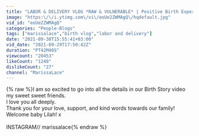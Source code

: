 ```yaml
---
title: "LABOR & DELIVERY VLOG *RAW & VULNERABLE* | Positive Birth Experience\/\/ MarissaLace"
image: "https:\/\/i.ytimg.com\/vi\/eoUe2ZWMAgQ\/hqdefault.jpg"
vid_id: "eoUe2ZWMAgQ"
categories: "People-Blogs"
tags: ["marissalace","birth vlog","labor and delivery"]
date: "2021-09-30T15:55:41+03:00"
vid_date: "2021-09-29T17:50:42Z"
duration: "PT42M40S"
viewcount: "20453"
likeCount: "1248"
dislikeCount: "27"
channel: "MarissaLace"
---
```

{% raw %}I am so excited to go into all the details in our Birth Story video my sweet sweet friends. <br />I love you all deeply. <br />Thank you for your love, support, and kind words towards our family! <br />Welcome baby Lilah! x <br /><br />INSTAGRAM// marissalace{% endraw %}
